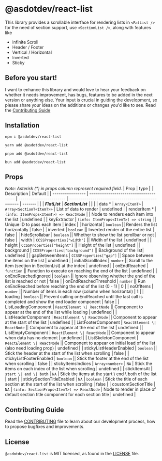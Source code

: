 # @asdotdev/react-list

This library provides a scrollable interface for rendering lists in `<FatList />` for the need of section support, use `<SectionList />`, along with features like

- Infinite Scroll
- Header / Footer
- Vertical / Horizontal
- Inverted
- Sticky

## Before you start!

I want to enhance this library and would love to hear your feedback on whether it needs improvement, has bugs, features to be added in the next version or anything else. Your input is crucial in guiding the development, so please share your ideas on the additions or changes you'd like to see. Read the [Contributing Guide](#contributing-guide)

## Installation

```
npm i @asdotdev/react-list

yarn add @asdotdev/react-list

pnpm add @asdotdev/react-list

bun add @asdotdev/react-list
```

## Props

_Note: Asterisk (\*) in props column represent required field._
| Prop | type | | Description | Default |
| ----------------- | --------------------------------------- | ------------------------ | ---------------------------------------------------- | ------- |
| | **_FlatList_** | **_SectionList_** | | |
| data \* | `Array<ItemT>` | `Array<SectionT<ItemT>>` | List of data to render | undefined |
| renderItem \* | `(info: ItemProps<ItemT>) => ReactNode` | | Node to renders each item into the list | undefined |
| keyExtractor | `(info: ItemProps<ItemT>) => string` | | Unique ID to pass each item | index |
| horizontal | `boolean` || Renders the list horizontally | false |
| inverted | `boolean` || Inverted render of the entire list | false |
| hideScrollabar | `boolean` || Whether to show the list scrollbar or not | false |
| width | `CCSSProperties["width"]` || Width of the list | undefined |
| height | `CCSSProperties["height"]` || Height of the list | undefined |
| background | `CCSSProperties["background"]` || Background of the list| undefined |
| gapBetweenItems | `CCSSProperties["gap"]` || Space between the items on the list | undefined |
| initialScrollIndex | `number` || Scroll to the item (section in SectionList) at the index | undefined |
| onEndReached | `function` || Function to execute on reaching the end of the list | undefined |
| onEndReachedIgnored | `boolean` || Ignore observing whether the end of the list is reached or not | false |
| onEndReachedThreshold | `number` || Run onEndReached before reaching the end of the list (0 - 1) | 0 |
| noOfItems | `number` || Number of items in each row (column when horizontal) | 1 |
| loading | `boolean` || Prevent calling onEndReached until the last call is completed and show the end loader component | false |
| ListLoadingComponent | `ReactElement \| ReactNode` || Component to appear at the end of the list while loading | undefined |
| ListHeaderComponent | `ReactElement \| ReactNode` || Component to appear at the start of the list | undefined |
| ListFooterComponent | `ReactElement \| ReactNode` || Component to appear at the end of the list | undefined |
| ListEmptyComponent | `ReactElement \| ReactNode` || Component to appear when data has no element | undefined |
| ListSkeletonComponent | `ReactElement \| ReactNode` || Component to appear on initial load of the list (also need loading prop) | undefined |
| stickyListHeaderEnabled | `boolean` || Stick the header at the start of the list when scrolling | false |
| stickyListFooterEnabled | `boolean` || Stick the footer at the end of the list when scrolling | false |
| stickyItemsIndices | `Array<number>` | `NA` | Stick the items on each index of the list when scrolling | undefined |
| stickItemsAt | `start \| end \| both` | `NA` | Stick the items at the start \ end \ both of the list | start |
| stickySectionTitleEnabled | `NA` | `boolean` | Stick the title of each section at the start of the list when scrolling | false |
| coustomSectionTitle | `NA` | `(info: SectionProps<ItemT>) => ReactNode` | Node to render in place of default section title component for each section title | undefined |

## Contributing Guide

Read the [CONTRIBUTING](https://github.com/asdotdev/react-list/blob/master/CONTRIBUTING.md) file to learn about our development process, how to propose bugfixes and improvements.

## License

`@asdotdev/react-list` is MIT licensed, as found in the [LICENSE](https://github.com/asdotdev/react-list/blob/master/LICENSE) file.

